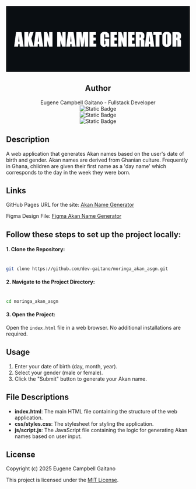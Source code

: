 <div align="center">
    <img src="./media/images/akan_name_gen_banner.png" alt="banner_img">
</div>

<div align="center">
    <h2>Author</h2>
</div>
<div align="center">
  Eugene Campbell Gaitano - Fullstack Developer
</div>
<div align="center">
    <img alt="Static Badge" src="https://img.shields.io/badge/Contanct_me_through-grey">
</div>
<div align="center">
    <img alt="Static Badge" src="https://img.shields.io/badge/Contanct_me_through-grey">
</div>
<div align="center">
    <img alt="Static Badge" src="https://img.shields.io/badge/Contanct_me_through-grey">
</div>

## Description

A web application that generates Akan names based on the user's date of birth and gender. Akan names are derived from Ghanian culture. Frequently in
Ghana, children are given their first name as a 'day name' which
corresponds to the day in the week they were born.

## Links

GitHub Pages URL for the site: [Akan Name Generator](https://www.example.com)

Figma Design File: [Figma Akan Name Generator](https://www.figma.com/design/WsYFagd4IREmxIUhyCYCtn/akan_nam_gen?node-id=0-1&t=T2Mvcy5VRRkSJf50-1)

## Follow these steps to set up the project locally:

#### 1. Clone the Repository:

```bash

git clone https://github.com/dev-gaitano/moringa_akan_asgn.git
```

#### 2. Navigate to the Project Directory:

```bash

cd moringa_akan_asgn
```

#### 3. Open the Project:

Open the `index.html` file in a web browser. No additional installations are required.

## Usage

1. Enter your date of birth (day, month, year).
2. Select your gender (male or female).
3. Click the "Submit" button to generate your Akan name.

## File Descriptions

- **index.html**: The main HTML file containing the structure of the web application.
- **css/styles.css**: The stylesheet for styling the application.
- **js/script.js**: The JavaScript file containing the logic for generating Akan names based on user input.

## License

Copyright (c) 2025 Eugene Campbell Gaitano

This project is licensed under the [MIT License](./LICENSE.md).
